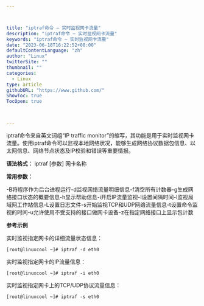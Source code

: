 ```yaml
---



title: "iptraf命令 – 实时监视网卡流量"
description: "iptraf命令 – 实时监视网卡流量"
keywords: "iptraf命令 – 实时监视网卡流量"
date: "2023-06-18T16:22:52+08:00"
defaultContentLanguage: "zh"
author: "Linux"
twitterSite: ""
thumbnail: ""
categories:
  - Linux
type: article
githubURL: "https://www.github.com/"
ShowToc: true
TocOpen: true



---
```


iptraf命令来自英文词组“IP traffic monitor”的缩写，其功能是用于实时监视网卡流量。使用iptraf命令可以监视本地网络状况，能够生成网络协议数据包信息、以太网信息、网络节点状态及IP校验和错误等重要情报。

**语法格式：** iptraf [参数] 网卡名称

**常用参数：**

-B将程序作为后台进程运行-d监视网络流量明细信息-f清空所有计数器-g生成网络接口状态的概要信息-h显示帮助信息-i开启IP流量监视-I设置间隔时间-l监视局域网工作站信息-L设置日志文件-s开始监视TCP和UDP网络流量信息-t设置命令监视的时间-u允许使用不受支持的接口做网卡设备-z在指定网络接口上显示包计数

**参考示例**

实时监视指定网卡的详细流量状态信息：

```
[root@linuxcool ~]# iptraf -d eth0
```

实时监视指定网卡的IP流量信息：

```
[root@linuxcool ~]# iptraf -i eth0
```

实时监视指定网卡上的TCP/UDP协议流量信息：

```
[root@linuxcool ~]# iptraf -s eth0
```
